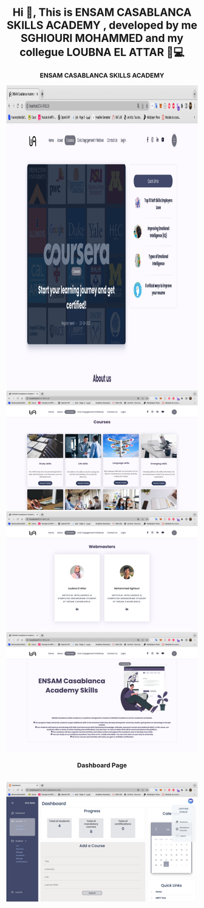 <h1 align="center">Hi 👋, This is ENSAM CASABLANCA SKILLS ACADEMY , developed by me SGHIOURI MOHAMMED and my collegue LOUBNA EL ATTAR 🏼‍💻</h1>
<h3 align="center">ENSAM CASABLANCA SKILLS ACADEMY</h3>

<img width="1000px" height="800px" alt="Coding" src="https://github.com/sghiouri-mohammed/ECA-SKILLS-ENSAM-php/blob/master/ECA%20screens/index.png">
<br>
<img  alt="Coding" width="600" src="https://github.com/sghiouri-mohammed/ECA-SKILLS-ENSAM-php/blob/master/ECA%20screens/courses%20all.png">
<img  alt="Coding" width="600" src="https://github.com/sghiouri-mohammed/ECA-SKILLS-ENSAM-php/blob/master/ECA%20screens/webmasters.png">
<br>
<img  alt="Coding" width="600" src="https://github.com/sghiouri-mohammed/ECA-SKILLS-ENSAM-php/blob/master/ECA%20screens/index2.png">

<br>
<h3 align="center">Dashboard Page</h3>
<br>

<img align="left" alt="Coding" width="600" src="https://github.com/sghiouri-mohammed/ECA-SKILLS-ENSAM-php/blob/master/ECA%20screens/Capture%20d%E2%80%99e%CC%81cran%202023-02-28%20a%CC%80%2010.07.03.png">


